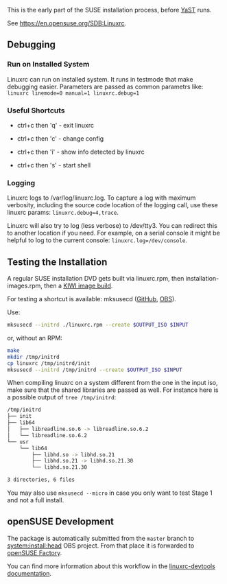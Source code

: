 This is the early part of the SUSE installation process, before
[YaST](https://en.opensuse.org/Portal:YaST) runs.

See <https://en.opensuse.org/SDB:Linuxrc>.

## Debugging

### Run on Installed System
Linuxrc can run on installed system. It runs in testmode that make debugging easier.
Parameters are passed as common parametrs like: `linuxrc linemode=0 manual=1 linuxrc.debug=1`

### Useful Shortcuts

* ctrl+c then 'q' - exit linuxrc

* ctrl+c then 'c' - change config

* ctrl+c then 'i' - show info detected by linuxrc

* ctrl+c then 's' - start shell

### Logging
Linuxrc logs to /var/log/linuxrc.log.
To capture a log with maximum verbosity, including the source code location of the logging call,
use these linuxrc params:
`linuxrc.debug=4,trace`.

Linuxrc will also try to log (less verbose) to /dev/tty3. You can redirect this to another location if you need.
For example, on a serial console it might be helpful to log to the current console:
`linuxrc.log=/dev/console`.

## Testing the Installation

A regular SUSE installation DVD gets built via linuxrc.rpm,
then installation-images.rpm,
then a [KIWI image build](https://build.opensuse.org/package/show/openSUSE:Factory/_product:openSUSE-dvd5-dvd-x86_64).

For testing a shortcut is available: mksusecd
([GitHub](https://github.com/openSUSE/mksusecd),
[OBS](https://build.opensuse.org/package/show/system:install:head/mksusecd)).

Use:

```sh
mksusecd --initrd ./linuxrc.rpm --create $OUTPUT_ISO $INPUT
```

or, without an RPM:

```sh
make
mkdir /tmp/initrd
cp linuxrc /tmp/initrd/init
mksusecd --initrd /tmp/initrd --create $OUTPUT_ISO $INPUT
```

When compiling linuxrc on a system different from the one in the input iso, make sure that the shared libraries are passed as well. For instance here is a possible output of `tree /tmp/initrd`:

```sh 
/tmp/initrd
├── init
├── lib64
│   ├── libreadline.so.6 -> libreadline.so.6.2
│   └── libreadline.so.6.2
└── usr
    └── lib64
        ├── libhd.so -> libhd.so.21
        ├── libhd.so.21 -> libhd.so.21.30
        └── libhd.so.21.30

3 directories, 6 files
```

You may also use `mksusecd --micro` in case you only want to test Stage 1
and not a full install.

## openSUSE Development

The package is automatically submitted from the `master` branch to
[system:install:head](https://build.opensuse.org/package/show/system:install:head/linuxrc)
OBS project. From that place it is forwarded to
[openSUSE Factory](https://build.opensuse.org/project/show/openSUSE:Factory).

You can find more information about this workflow in the [linuxrc-devtools
documentation](https://github.com/openSUSE/linuxrc-devtools#opensuse-development).
